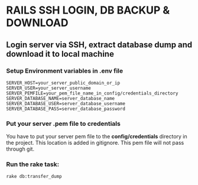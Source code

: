 # RAILS SSH LOGIN, DB BACKUP & DOWNLOAD

## Login server via SSH, extract database dump and download it to local machine

### Setup Environment variables in .env file

```
SERVER_HOST=your_server_public_domain_or_ip
SERVER_USER=your_server_username
SERVER_PEMFILE=your_pem_file_name_in_config/credentials_directory
SERVER_DATABASE_NAME=server_database_name
SERVER_DATABASE_USER=server_database_username
SERVER_DATABASE_PASS=server_database_password
```

### Put your server .pem file to credentials

You have to put your server pem file to the **config/credentials** directory in the project.
This location is added in gitignore. This pem file will not pass through git.

### Run the rake task:

`rake db:transfer_dump`